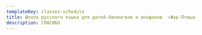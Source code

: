 ```yaml
---
templateKey: classes-schedule
title: Школа русского языка для детей-билингвов и инофонов  «Жар-Птица»
description: СПАСИБО
---
```

